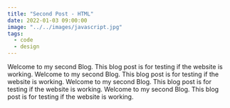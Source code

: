 ```yaml
---
title: "Second Post - HTML"
date: 2022-01-03 09:00:00
image: "../../images/javascript.jpg"
tags:
  - code
  - design
---
```


Welcome to my second Blog. This blog post is for testing if the website is working. Welcome to my second Blog. This blog post is for testing if the website is working. Welcome to my second Blog. This blog post is for testing if the website is working. Welcome to my second Blog. This blog post is for testing if the website is working.
